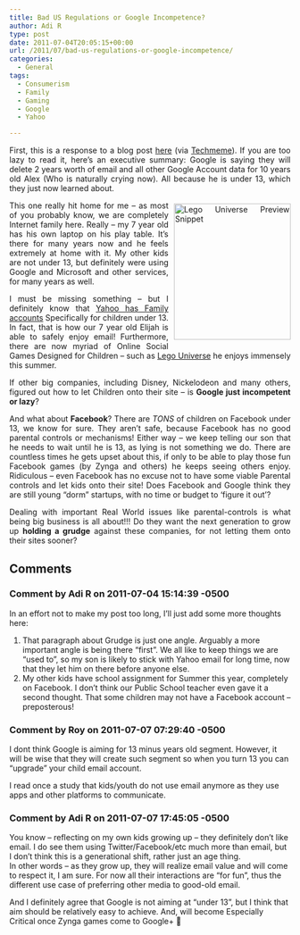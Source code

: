 ```yaml
---
title: Bad US Regulations or Google Incompetence?
author: Adi R
type: post
date: 2011-07-04T20:05:15+00:00
url: /2011/07/bad-us-regulations-or-google-incompetence/
categories:
  - General
tags:
  - Consumerism
  - Family
  - Gaming
  - Google
  - Yahoo

---
```

<p align="justify">
  First, this is a response to a blog post <a href="http://www.sunpig.com/martin/archives/2011/07/03/google-made-my-son-cry.html" target="_blank">here</a> (via <a href="http://techmeme.com">Techmeme</a>). If you are too lazy to read it, here’s an executive summary: Google is saying they will delete 2 years worth of email and all other Google Account data for 10 years old Alex (Who is naturally crying now). All because he is under 13, which they just now learned about.
</p>

<p align="justify">
  <a href="http://universe.lego.com/en-us/default.aspx" target="_blank"><img style="background-image: none; border-bottom: 0px; border-left: 0px; margin: 5px 0px 5px 10px; padding-left: 0px; padding-right: 0px; display: inline; float: right; border-top: 0px; border-right: 0px; padding-top: 0px" title="Lego Universe Preview Snippet" border="0" alt="Lego Universe Preview Snippet" align="right" src="https://i0.wp.com/www.adir1.com/uploads/2011/07/Lego-Universe-Preview-Snippet.jpg?resize=209%2C244" width="209" height="244" data-recalc-dims="1" /></a>This one really hit home for me – as most of you probably know, we are completely Internet family here. Really – my 7 year old has his own laptop on his play table. It’s there for many years now and he feels extremely at home with it. My other kids are not under 13, but definitely were using Google and Microsoft and other services, for many years as well.
</p>

<p align="justify">
  I must be missing something – but I definitely know that <a href="http://info.yahoo.com/privacy/us/yahoo/family/details.html" target="_blank">Yahoo has Family accounts</a> Specifically for children under 13. In fact, that is how our 7 year old Elijah is able to safely enjoy email! Furthermore, there are now myriad of Online Social Games Designed for Children – such as <a href="http://universe.lego.com/en-us/default.aspx" target="_blank">Lego Universe</a> he enjoys immensely this summer.
</p>

<p align="justify">
  If other big companies, including Disney, Nickelodeon and many others, figured out how to let Children onto their site – is <strong>Google just incompetent or lazy</strong>?
</p>

<p align="justify">
  And what about <strong>Facebook</strong>? There are <em>TONS</em> of children on Facebook under 13, we know for sure. They aren’t safe, because Facebook has no good parental controls or mechanisms! Either way &#8211; we keep telling our son that he needs to wait until he is 13, as lying is not something we do. There are countless times he gets upset about this, if only to be able to play those fun Facebook games (by Zynga and others) he keeps seeing others enjoy. Ridiculous – even Facebook has no excuse not to have some viable Parental controls and let kids onto their site! Does Facebook and Google think they are still young “dorm” startups, with no time or budget to ‘figure it out’?
</p>

<p align="justify">
  Dealing with important Real World issues like parental-controls is what being big business is all about!!! Do they want the next generation to grow up <strong>holding a grudge</strong> against these companies, for not letting them onto their sites sooner?
</p>

## Comments

### Comment by Adi R on 2011-07-04 15:14:39 -0500
In an effort not to make my post too long, I&#8217;ll just add some more thoughts here:  
1. That paragraph about Grudge is just one angle. Arguably a more important angle is being there &#8220;first&#8221;. We all like to keep things we are &#8220;used to&#8221;, so my son is likely to stick with Yahoo email for long time, now that they let him on there before anyone else.  
2. My other kids have school assignment for Summer this year, completely on Facebook. I don&#8217;t think our Public School teacher even gave it a second thought. That some children may not have a Facebook account &#8211; preposterous!

### Comment by Roy on 2011-07-07 07:29:40 -0500
I dont think Google is aiming for 13 minus years old segment. However, it will be wise that they will create such segment so when you turn 13 you can &#8220;upgrade&#8221; your child email account.

I read once a study that kids/youth do not use email anymore as they use apps and other platforms to communicate.

### Comment by Adi R on 2011-07-07 17:45:05 -0500
You know &#8211; reflecting on my own kids growing up &#8211; they definitely don&#8217;t like email. I do see them using Twitter/Facebook/etc much more than email, but I don&#8217;t think this is a generational shift, rather just an age thing.  
In other words &#8211; as they grow up, they will realize email value and will come to respect it, I am sure. For now all their interactions are &#8220;for fun&#8221;, thus the different use case of preferring other media to good-old email.

And I definitely agree that Google is not aiming at &#8220;under 13&#8221;, but I think that aim should be relatively easy to achieve. And, will become Especially Critical once Zynga games come to Google+ 🙂